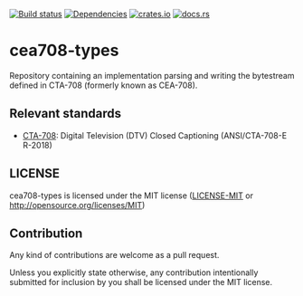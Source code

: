 [![Build status](https://github.com/ystreet/cea708-types/actions/workflows/rust.yml/badge.svg?branch=main)](https://github.com/ystreet/cea708-types/actions)
[![Dependencies](https://deps.rs/repo/github/ystreet/cea708-types/status.svg)](https://deps.rs/repo/github/ystreet/cea708-types)
[![crates.io](https://img.shields.io/crates/v/cea708-types.svg)](https://crates.io/crates/cea708-types)
[![docs.rs](https://docs.rs/cea708-types/badge.svg)](https://docs.rs/cea708-types)

# cea708-types

Repository containing an implementation parsing and writing the bytestream
defined in CTA-708 (formerly known as CEA-708).

## Relevant standards

 - [CTA-708](https://shop.cta.tech/products/digital-television-dtv-closed-captioning):
   Digital Television (DTV) Closed Captioning (ANSI/CTA-708-E R-2018)

## LICENSE

cea708-types is licensed under the MIT license ([LICENSE-MIT](LICENSE-MIT) or http://opensource.org/licenses/MIT)

## Contribution

Any kind of contributions are welcome as a pull request.

Unless you explicitly state otherwise, any contribution intentionally submitted
for inclusion by you shall be licensed under the MIT license.
